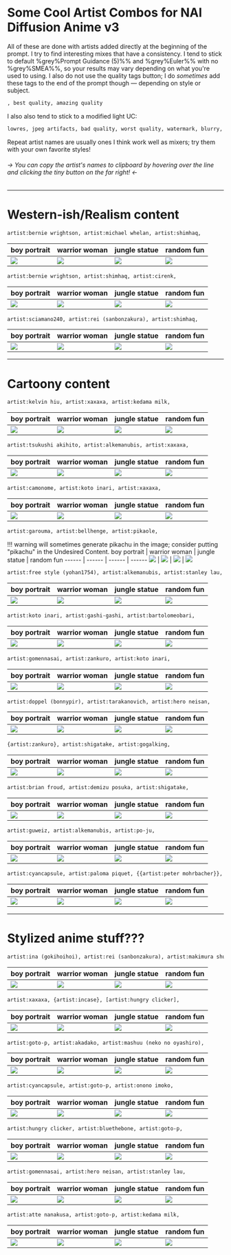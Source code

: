 # Some Cool Artist Combos for NAI Diffusion Anime v3
All of these are done with artists added directly at the beginning of the prompt. I try to find interesting mixes that have a consistency.
I tend to stick to default %grey%Prompt Guidance (5)%% and %grey%Euler%% with no %grey%SMEA%%, so your results may vary depending on what you're used to using.
I also do not use the quality tags button; I do *sometimes* add these tags to the end of the prompt though — depending on style or subject.
``` html
, best quality, amazing quality
```
I also also tend to stick to a modified light UC:
``` html
lowres, jpeg artifacts, bad quality, worst quality, watermark, blurry, very displeasing
```
Repeat artist names are usually ones I think work well as mixers; try them with your own favorite styles!
###### -> You can copy the artist's names to clipboard by hovering over the line and clicking the tiny button on the far right! <-
***

# Western-ish/Realism content
``` html
artist:bernie wrightson, artist:michael whelan, artist:shimhaq, 
```
boy portrait | warrior woman | jungle statue | random fun
------ | ------ | ------ | ------
![](https://files.catbox.moe/i3rmxd.png) | ![](https://files.catbox.moe/gx8gqi.png) | ![](https://files.catbox.moe/adgham.png) | ![](https://files.catbox.moe/1wih39.png)

``` html
artist:bernie wrightson, artist:shimhaq, artist:cirenk, 
```
boy portrait | warrior woman | jungle statue | random fun
------ | ------ | ------ | ------
![](https://files.catbox.moe/9zv255.png) | ![](https://files.catbox.moe/1k8hw4.png) | ![](https://files.catbox.moe/0ag19u.png) | ![](https://files.catbox.moe/ixkc85.png)

``` html
artist:sciamano240, artist:rei (sanbonzakura), artist:shimhaq, 
```
boy portrait | warrior woman | jungle statue | random fun
------ | ------ | ------ | ------
![](https://files.catbox.moe/qpo27d.png) | ![](https://files.catbox.moe/3jv70k.png) | ![](https://files.catbox.moe/i997bn.png) | ![](https://files.catbox.moe/rlk5b7.png)

***
# Cartoony content
``` html
artist:kelvin hiu, artist:xaxaxa, artist:kedama milk, 
```
boy portrait | warrior woman | jungle statue | random fun
------ | ------ | ------ | ------
![](https://files.catbox.moe/v6tezz.png) | ![](https://files.catbox.moe/4uj870.png) | ![](https://files.catbox.moe/kpbap7.png) | ![](https://files.catbox.moe/260n80.png)

``` html
artist:tsukushi akihito, artist:alkemanubis, artist:xaxaxa, 
```
boy portrait | warrior woman | jungle statue | random fun
------ | ------ | ------ | ------
![](https://files.catbox.moe/t6ou2s.png) | ![](https://files.catbox.moe/xojomc.png) | ![](https://files.catbox.moe/51pp4p.png) | ![](https://files.catbox.moe/p8gc3b.png)

``` html
artist:camonome, artist:koto inari, artist:xaxaxa, 
```
boy portrait | warrior woman | jungle statue | random fun
------ | ------ | ------ | ------
![](https://files.catbox.moe/xonqla.png) | ![](https://files.catbox.moe/1c1hmi.png) | ![](https://files.catbox.moe/nhbxz8.png) | ![](https://files.catbox.moe/5pbsst.png)

``` html
artist:garouma, artist:bellhenge, artist:pikaole, 
```
!!! warning will sometimes generate pikachu in the image; consider putting "pikachu" in the Undesired Content.
boy portrait | warrior woman | jungle statue | random fun
------ | ------ | ------ | ------
![](https://files.catbox.moe/xlm350.png) | ![](https://files.catbox.moe/x6of8s.png) | ![](https://files.catbox.moe/eyyz2u.png) | ![](https://files.catbox.moe/po7oh3.png)

``` html
artist:free style (yohan1754), artist:alkemanubis, artist:stanley lau, 
```
boy portrait | warrior woman | jungle statue | random fun
------ | ------ | ------ | ------
![](https://files.catbox.moe/w9eirb.png) | ![](https://files.catbox.moe/8e9wak.png) | ![](https://files.catbox.moe/awgpcy.png) | ![](https://files.catbox.moe/lu1iro.png)

``` html
artist:koto inari, artist:gashi-gashi, artist:bartolomeobari, 
```
boy portrait | warrior woman | jungle statue | random fun
------ | ------ | ------ | ------
![](https://files.catbox.moe/edjbp7.png) | ![](https://files.catbox.moe/blysqe.png) | ![](https://files.catbox.moe/559kfg.png) | ![](https://files.catbox.moe/1kpdxq.png)

``` html
artist:gomennasai, artist:zankuro, artist:koto inari, 
```
boy portrait | warrior woman | jungle statue | random fun
------ | ------ | ------ | ------
![](https://files.catbox.moe/6kd3ws.png) | ![](https://files.catbox.moe/pr4pbt.png) | ![](https://files.catbox.moe/d2n5yj.png) | ![](https://files.catbox.moe/tvrwue.png)

``` html
artist:doppel (bonnypir), artist:tarakanovich, artist:hero neisan, 
```
boy portrait | warrior woman | jungle statue | random fun
------ | ------ | ------ | ------
![](https://files.catbox.moe/8rs0vj.png) | ![](https://files.catbox.moe/ygkzkw.png) | ![](https://files.catbox.moe/69mcl2.png) | ![](https://files.catbox.moe/8aswct.png)

``` html
{artist:zankuro}, artist:shigatake, artist:gogalking, 
```
boy portrait | warrior woman | jungle statue | random fun
------ | ------ | ------ | ------
![](https://files.catbox.moe/3p2leo.png) | ![](https://files.catbox.moe/tjitoz.png) | ![](https://files.catbox.moe/13vbg9.png) | ![](https://files.catbox.moe/j5yjtx.png)

``` html
artist:brian froud, artist:demizu posuka, artist:shigatake, 
```
boy portrait | warrior woman | jungle statue | random fun
------ | ------ | ------ | ------
![](https://files.catbox.moe/9mqale.png) | ![](https://files.catbox.moe/z6230e.png) | ![](https://files.catbox.moe/scgq8a.png) | ![](https://files.catbox.moe/hxj2qw.png)

``` html
artist:guweiz, artist:alkemanubis, artist:po-ju, 
```
boy portrait | warrior woman | jungle statue | random fun
------ | ------ | ------ | ------
![](https://files.catbox.moe/huvmn6.png) | ![](https://files.catbox.moe/bwdek9.png) | ![](https://files.catbox.moe/s245kh.png) | ![](https://files.catbox.moe/bi044f.png)

``` html
artist:cyancapsule, artist:paloma piquet, {{artist:peter mohrbacher}}, 
```
boy portrait | warrior woman | jungle statue | random fun
------ | ------ | ------ | ------
![](https://files.catbox.moe/98ccal.png) | ![](https://files.catbox.moe/y80yla.png) | ![](https://files.catbox.moe/cozh8l.png) | ![](https://files.catbox.moe/xf0oz4.png)

***
# Stylized anime stuff???
``` html
artist:ina (gokihoihoi), artist:rei (sanbonzakura), artist:makimura shunsuke, 
```
boy portrait | warrior woman | jungle statue | random fun
------ | ------ | ------ | ------
![](https://files.catbox.moe/j693fp.png) | ![](https://files.catbox.moe/q18cso.png) | ![](https://files.catbox.moe/6ywqd9.png) | ![](https://files.catbox.moe/impsev.png)

``` html
artist:xaxaxa, {artist:incase}, [artist:hungry clicker], 
```
boy portrait | warrior woman | jungle statue | random fun
------ | ------ | ------ | ------
![](https://files.catbox.moe/mt88d1.png) | ![](https://files.catbox.moe/whr067.png) | ![](https://files.catbox.moe/wedg44.png) | ![](https://files.catbox.moe/4sedap.png)

``` html
artist:goto-p, artist:akadako, artist:mashuu (neko no oyashiro), 
```
boy portrait | warrior woman | jungle statue | random fun
------ | ------ | ------ | ------
![](https://files.catbox.moe/fb746f.png) | ![](https://files.catbox.moe/s73us4.png) | ![](https://files.catbox.moe/34482a.png) | ![](https://files.catbox.moe/jthzg6.png)

``` html
artist:cyancapsule, artist:goto-p, artist:onono imoko, 
```
boy portrait | warrior woman | jungle statue | random fun
------ | ------ | ------ | ------
![](https://files.catbox.moe/vqpwzn.png) | ![](https://files.catbox.moe/6obq3f.png) | ![](https://files.catbox.moe/j5mapn.png) | ![](https://files.catbox.moe/sa50uv.png)

``` html
artist:hungry clicker, artist:bluethebone, artist:goto-p, 
```
boy portrait | warrior woman | jungle statue | random fun
------ | ------ | ------ | ------
![](https://files.catbox.moe/dhprhi.png) | ![](https://files.catbox.moe/iq9vxv.png) | ![](https://files.catbox.moe/365ngn.png) | ![](https://files.catbox.moe/1lyuh5.png)

``` html
artist:gomennasai, artist:hero neisan, artist:stanley lau, 
```
boy portrait | warrior woman | jungle statue | random fun
------ | ------ | ------ | ------
![](https://files.catbox.moe/kpc9pk.png) | ![](https://files.catbox.moe/aeozcx.png) | ![](https://files.catbox.moe/96sy14.png) | ![](https://files.catbox.moe/t2gqs2.png)

``` html
artist:atte nanakusa, artist:goto-p, artist:kedama milk, 
```
boy portrait | warrior woman | jungle statue | random fun
------ | ------ | ------ | ------
![](https://files.catbox.moe/e9znhb.png) | ![](https://files.catbox.moe/x54gge.png) | ![](https://files.catbox.moe/9vhoti.png) | ![](https://files.catbox.moe/sok9qw.png)